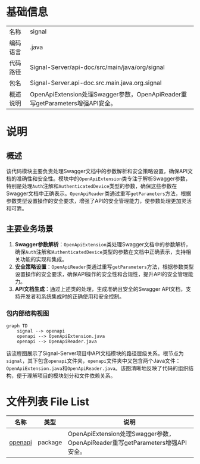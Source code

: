 # 基础信息

|      |      |
|------|------|
| 名称 | signal |
| 编码语言 | .java |
| 代码路径 | Signal-Server/api-doc/src/main/java/org/signal |
| 包名 | Signal-Server.api-doc.src.main.java.org.signal |
| 概述说明 | OpenApiExtension处理Swagger参数，OpenApiReader重写getParameters增强API安全。 |

# 说明

## 概述
该代码模块主要负责处理Swagger文档中的参数解析和安全策略设置，确保API文档的准确性和安全性。模块中的`OpenApiExtension`类专注于解析Swagger参数，特别是处理`Auth`注解和`AuthenticatedDevice`类型的参数，确保这些参数在Swagger文档中正确表示。`OpenApiReader`类通过重写`getParameters`方法，根据参数类型设置操作的安全要求，增强了API的安全管理能力，使参数处理更加灵活和可靠。

## 主要业务场景
1. **Swagger参数解析**：`OpenApiExtension`类处理Swagger文档中的参数解析，确保`Auth`注解和`AuthenticatedDevice`类型的参数在文档中正确表示，支持相关功能的实现和集成。
2. **安全策略设置**：`OpenApiReader`类通过重写`getParameters`方法，根据参数类型设置操作的安全要求，确保API操作的安全性和合规性，提升API的安全管理能力。
3. **API文档生成**：通过上述类的处理，生成准确且安全的Swagger API文档，支持开发者和系统集成时的正确使用和安全控制。


### 包内部结构视图

```mermaid
graph TD
    signal --> openapi
    openapi --> OpenApiExtension.java
    openapi --> OpenApiReader.java
```

该流程图展示了Signal-Server项目中API文档模块的路径层级关系。根节点为`signal`，其下包含`openapi`文件夹，`openapi`文件夹中又包含两个Java文件：`OpenApiExtension.java`和`OpenApiReader.java`。该图清晰地反映了代码的组织结构，便于理解项目的模块划分和文件依赖关系。

# 文件列表 File List

| 名称   | 类型  | 说明 |
|-------|------|-------------|
| [openapi](openapi/_module.md) | package | OpenApiExtension处理Swagger参数，OpenApiReader重写getParameters增强API安全。 |


